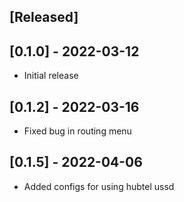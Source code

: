 ## [Released]

## [0.1.0] - 2022-03-12

- Initial release

## [0.1.2] - 2022-03-16

- Fixed bug in routing menu

## [0.1.5] - 2022-04-06

- Added configs for using hubtel ussd

